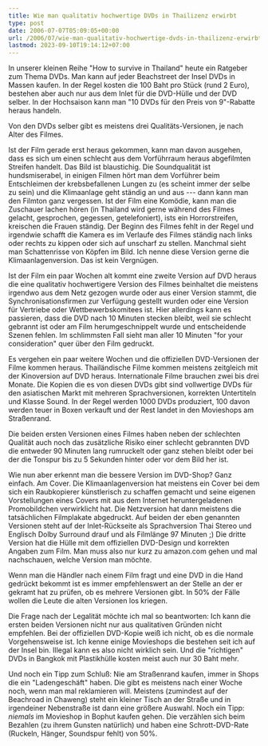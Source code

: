 ```yaml
---
title: Wie man qualitativ hochwertige DVDs in Thailizenz erwirbt
type: post
date: 2006-07-07T05:09:05+00:00
url: /2006/07/wie-man-qualitativ-hochwertige-dvds-in-thailizenz-erwirbt/
lastmod: 2023-09-10T19:14:12+07:00
---
```

In unserer kleinen Reihe "How to survive in Thailand" heute ein Ratgeber zum Thema DVDs. Man kann auf jeder Beachstreet der Insel DVDs in Massen kaufen. In der Regel kosten die 100 Baht pro Stück (rund 2 Euro), bestehen aber auch nur aus dem Inlet für die DVD-Hülle und der DVD selber. In der Hochsaison kann man "10 DVDs für den Preis von 9"-Rabatte heraus handeln.

Von den DVDs selber gibt es meistens drei Qualitäts-Versionen, je nach Alter des Filmes.

Ist der Film gerade erst heraus gekommen, kann man davon ausgehen, dass es sich um einen schlecht aus dem Vorführraum heraus abgefilmten Streifen handelt. Das Bild ist blaustichig. Die Soundqualität ist hundsmiserabel, in einigen Filmen hört man dem Vorführer beim Entschleimen der krebsbefallenen Lungen zu (es scheint immer der selbe zu sein) und die Klimaanlage geht ständig an und aus --- dann kann man den Filmton ganz vergessen. Ist der Film eine Komödie, kann man die Zuschauer lachen hören (in Thailand wird gerne während des Filmes gelacht, gesprochen, gegessen, getelefoniert), ists ein Horrorstreifen, kreischen die Frauen ständig. Der Beginn des Filmes fehlt in der Regel und irgendwie schafft die Kamera es im Verlaufe des Filmes ständig nach links oder rechts zu kippen oder sich auf unscharf zu stellen. Manchmal sieht man Schattenrisse von Köpfen im Bild. Ich nenne diese Version gerne die Klimaanlagenversion. Das ist kein Vergnügen.

Ist der Film ein paar Wochen alt kommt eine zweite Version auf DVD heraus die eine qualitativ hochwertigere Version des Filmes beinhaltet die meistens irgendwo aus dem Netz gezogen wurde oder aus einer Version stammt, die Synchronisationsfirmen zur Verfügung gestellt wurden oder eine Version für Vertriebe oder Wettbewerbskomitees ist. Hier allerdings kann es passieren, dass die DVD nach 10 Minuten stecken bleibt, weil sie schlecht gebrannt ist oder am Film herumgeschnippelt wurde und entscheidende Szenen fehlen. Im schlimmsten Fall sieht man aller 10 Minuten "for your consideration" quer über den Film gedruckt.

Es vergehen ein paar weitere Wochen und die offiziellen DVD-Versionen der Filme kommen heraus. Thailändische Filme kommen meistens zeitgleich mit der Kinoversion auf DVD heraus. Internationale Filme brauchen zwei bis drei Monate. Die Kopien die es von diesen DVDs gibt sind vollwertige DVDs für den asiatischen Markt mit mehreren Sprachversionen, korrekten Untertiteln und Klasse Sound. In der Regel werden 1000 DVDs produziert, 100 davon werden teuer in Boxen verkauft und der Rest landet in den Movieshops am Straßenrand.

Die beiden ersten Versionen eines Filmes haben neben der schlechten Qualität auch noch das zusätzliche Risiko einer schlecht gebrannten DVD die entweder 90 Minuten lang rumruckelt oder ganz stehen bleibt oder bei der die Tonspur bis zu 5 Sekunden hinter oder vor dem Bild her ist.

Wie nun aber erkennt man die bessere Version im DVD-Shop? Ganz einfach. Am Cover. Die Klimaanlagenversion hat meistens ein Cover bei dem sich ein Raubkopierer künstlerisch zu schaffen gemacht und seine eigenen Vorstellungen eines Covers mit aus dem Internet heruntergeladenen Promobildchen verwirklicht hat. Die Netzversion hat dann meistens die tatsächlichen Filmplakate abgedruckt. Auf beiden der eben genannten Versionen steht auf der Inlet-Rückseite als Sprachversion Thai Stereo und Englisch Dolby Surround drauf und als Filmlänge 97 Minuten ;) Die dritte Version hat die Hülle mit dem offiziellen DVD-Design und korrekten Angaben zum Film. Man muss also nur kurz zu amazon.com gehen und mal nachschauen, welche Version man möchte.

Wenn man die Händler nach einem Film fragt und eine DVD in die Hand gedrückt bekommt ist es immer empfehlenswert an der Stelle an der er gekramt hat zu prüfen, ob es mehrere Versionen gibt. In 50% der Fälle wollen die Leute die alten Versionen los kriegen.

Die Frage nach der Legalität möchte ich mal so beantworten: Ich kann die ersten beiden Versionen nicht nur aus qualitativen Gründen nicht empfehlen. Bei der offiziellen DVD-Kopie weiß ich nicht, ob es die normale Vorgehensweise ist. Ich kenne einige Movieshops die bestehen seit ich auf der Insel bin. Illegal kann es also nicht wirklich sein. Und die "richtigen" DVDs in Bangkok mit Plastikhülle kosten meist auch nur 30 Baht mehr.

Und noch ein Tipp zum Schluß: Nie am Straßenrand kaufen, immer in Shops die ein "Ladengeschäft" haben. Die gibt es meistens nach einer Woche noch, wenn man mal reklamieren will. Meistens (zumindest auf der Beachroad in Chaweng) steht ein kleiner Tisch an der Straße und in irgendeiner Nebenstraße ist dann eine größere Auswahl. Noch ein Tipp: _niemals_ im Movieshop in Bophut kaufen gehen. Die verzählen sich beim Bezahlen (zu ihrem Gunsten natürlich) und haben eine Schrott-DVD-Rate (Ruckeln, Hänger, Soundspur fehlt) von 50%.
